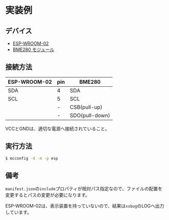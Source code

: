# 実装例

## デバイス

- [ESP-WROOM-02](https://www.espressif.com/en/products/hardware/esp-wroom-02/overview)
- [BME280 モジュール](https://www.amazon.co.jp/gp/product/B01M98R905)

## 接続方法

| ESP-WROOM-02 | pin | BME280         |
| ------------ | --- | -------------- |
| SDA          | 4   | SDA            |
| SCL          | 5   | SCL            |
|              | -   | CSB(pull-up)   |
|              | -   | SDO(pull-down) |

VCCとGNDは、適切な電源へ接続されていること。

## 実行方法

```bash
$ mcconfig -d -m -p esp
```

## 備考

`manifest.json`の`include`プロパティが相対パス指定なので、ファイルの配置を変更するとパスの変更が必要になります。

ESP-WROOM-02は、表示装置を持っていないので、結果は`xsbug`のLOGへ出力しています。

